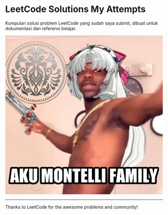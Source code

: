 # LeetCode Solutions My Attempts

Kumpulan solusi problem LeetCode yang sudah saya submit, dibuat untuk dokumentasi dan referensi belajar.

![Aku Montelli](<etc/Aku Montelli.jpg>)

---

Thanks to LeetCode for the awesome problems and community!  
